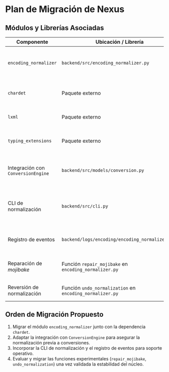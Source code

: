 # Plan de Migración de Nexus

## Módulos y Librerías Asociadas

| Componente | Ubicación / Librería | Clasificación | Notas |
| --- | --- | --- | --- |
| `encoding_normalizer` | `backend/src/encoding_normalizer.py` | Crítico | Núcleo de normalización de encoding; depende de `chardet`. |
| `chardet` | Paquete externo | Crítico | Utilizado para detección automática de encoding. |
| `lxml` | Paquete externo | Opcional | Biblioteca XML requerida por `python-docx`. |
| `typing_extensions` | Paquete externo | Opcional | Proporciona compatibilidad con anotaciones de tipos futuras. |
| Integración con `ConversionEngine` | `backend/src/models/conversion.py` | Crítico | Se invoca `normalize_to_utf8` antes de cada conversión de texto. |
| CLI de normalización | `backend/src/cli.py` | Opcional | Herramienta de línea de comandos para normalizar archivos manualmente. |
| Registro de eventos | `backend/logs/encoding/encoding_normalizer.log` | Opcional | Mantiene trazabilidad de cambios realizados. |
| Reparación de *mojibake* | Función `repair_mojibake` en `encoding_normalizer.py` | Experimental | Heurística para corregir caracteres mal codificados. |
| Reversión de normalización | Función `undo_normalization` en `encoding_normalizer.py` | Experimental | Restaura archivos desde copias de respaldo. |

## Orden de Migración Propuesto

1. Migrar el módulo `encoding_normalizer` junto con la dependencia `chardet`.
2. Adaptar la integración con `ConversionEngine` para asegurar la normalización previa a conversiones.
3. Incorporar la CLI de normalización y el registro de eventos para soporte operativo.
4. Evaluar y migrar las funciones experimentales (`repair_mojibake`, `undo_normalization`) una vez validada la estabilidad del núcleo.

